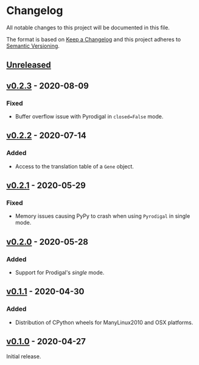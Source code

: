 # Changelog
All notable changes to this project will be documented in this file.

The format is based on [Keep a Changelog](http://keepachangelog.com/en/1.0.0/)
and this project adheres to [Semantic Versioning](http://semver.org/spec/v2.0.0.html).

## [Unreleased]
[Unreleased]: https://github.com/althonos/pyrodigal/compare/v0.2.3...HEAD


## [v0.2.3] - 2020-08-09
[v0.2.3]: https://github.com/althonos/pyrodigal/compare/v0.2.2...v0.2.3
### Fixed
- Buffer overflow issue with Pyrodigal in `closed=False` mode.


## [v0.2.2] - 2020-07-14
[v0.2.2]: https://github.com/althonos/pyrodigal/compare/v0.2.0...v0.2.2
### Added
- Access to the translation table of a `Gene` object.


## [v0.2.1] - 2020-05-29
[v0.2.1]: https://github.com/althonos/pyrodigal/compare/v0.2.0...v0.2.1
### Fixed
- Memory issues causing PyPy to crash when using `Pyrodigal` in single mode.


## [v0.2.0] - 2020-05-28
[v0.2.0]: https://github.com/althonos/pyrodigal/compare/v0.1.1...v0.2.0
### Added
- Support for Prodigal's *single* mode.


## [v0.1.1] - 2020-04-30
[v0.1.1]: https://github.com/althonos/pyrodigal/compare/v0.1.0...v0.1.1
### Added
- Distribution of CPython wheels for ManyLinux2010 and OSX platforms.


## [v0.1.0] - 2020-04-27
[v0.1.0]: https://github.com/althonos/pyrodigal/compare/0a90bf9...v0.1.0

Initial release.
